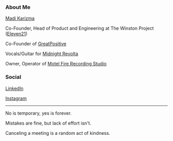### About Me

[Madi Karizma](https://madikarizma.com)

Co-Founder, Head of Product and Engineering at The Winston Project ([Eleven21](https://eleven21.co))

Co-Founder of [GreatPositive](https://greatpositive.com)

Vocals/Guitar for [Midnight Revolta](https://midnightrevolta.com)

Owner, Operator of [Motel Fire Recording Studio](https://motelfirerecordingstudio.com)

### Social

[LinkedIn](https://linkedin.com/in/madikarizma)

[Instagram](https://instagram.com/madikarizma)

---

No is temporary, yes is forever.

Mistakes are fine, but lack of effort isn't.

Canceling a meeting is a random act of kindness.
